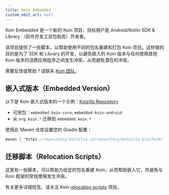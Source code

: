 ```yaml
---
title: Koin Embedded
custom_edit_url: null
---
```

Koin Embedded 是一个新的 Koin 项目，目标用户是 Android/Kotlin SDK & Library （软件开发工具包和库）开发者。

该项目提供了一些脚本，以帮助使用不同的包名重建和打包 Koin 项目。这样做的目的是为了 SDK 和 Library 的开发，以避免嵌入的 Koin 版本与任何使用其他 Koin 版本的消费应用程序之间发生冲突，从而避免潜在的冲突。

需要反馈或帮助？请联系 [Koin 团队](mailto:koin@kotzilla.io)。

## 嵌入式版本（Embedded Version）

以下是 Koin 嵌入式版本的一个示例：[Kotzilla Repository](https://repository.kotzilla.io/#browse/browse:Koin-Embedded)
- 可用包：`embedded-koin-core`, `embedded-koin-android`
- 从 `org.koin.*` 迁移到 `embedded.koin.*`

使用此 Maven 仓库设置您的 Gradle 配置：
```kotlin
maven { 'https://repository.kotzilla.io/repository/kotzilla-platform/' }
```

## 迁移脚本（Relocation Scripts）

这里有一些脚本，可以帮助为给定的包名重建 Koin，从而帮助嵌入它，并避免与 Koin 框架的常规使用发生冲突。

有关更多详细信息，请关注 Koin [relocation scripts](https://github.com/InsertKoinIO/koin-embedded?tab=readme-ov-file#koin-relocation-scripts) 项目。
